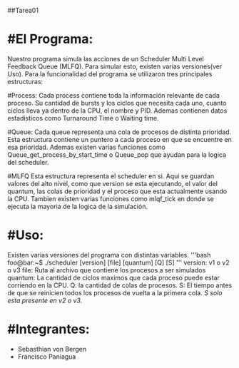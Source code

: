##Tarea01

#El Programa:
=============
Nuestro programa simula las acciones de un Scheduler Multi Level Feedback Queue (MLFQ). Para simular esto, existen varias versiones(ver Uso). Para la funcionalidad del programa se utilizaron tres principales estructuras:

#Process:
Cada process contiene toda la información relevante de cada proceso. Su cantidad de bursts y los ciclos que necesita cada uno, cuanto ciclos lleva ya dentro de la CPU, el nombre y PID. Ademas contienen datos estadisticos como Turnaround Time o Waiting time.

#Queue:
Cada queue representa una cola de procesos de distinta prioridad. Esta estructura contiene un puntero a cada proceso en que se encuentre en esa prioridad. Ademas existen varias funciones como Queue_get_process_by_start_time o Queue_pop que ayudan para la logica del scheduler.

#MLFQ
Esta estructura representa el scheduler en si. Aqui se guardan valores del alto nivel, como que version se esta ejecutando, el valor del quantum, las colas de prioridad y el proceso que esta actualmente usando la CPU. Tambien existen varias funciones como mlqf_tick en donde se ejecuta la mayoria de la logica de la simulación.

#Uso:
=====
Existen varias versiones del programa con distintas variables.
'''bash
foo@bar:~$ ./scheduler [version] [file] [quantum] [Q] [S]
'''
version: v1 o v2 o v3
file: Ruta al archivo que contiene los procesos a ser simulados
quantum: La cantidad de ciclos maximos que cada proceso puede estar corriendo en la CPU.
Q: la cantidad de colas de procesos.
S: El tiempo antes de que se reinicien todos los procesos de vuelta a la primera cola.
*S solo esta presente en v2 o v3.*


#Integrantes:
=============
- Sebasthian von Bergen
- Francisco Paniagua

